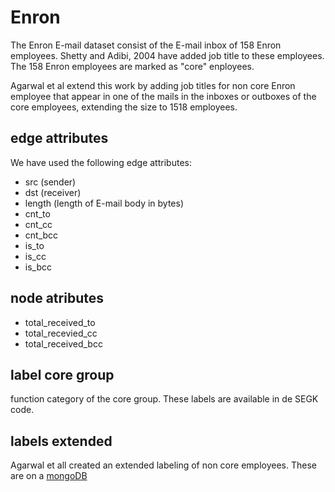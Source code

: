# Enron

The Enron E-mail dataset consist of the E-mail inbox of 158 Enron employees. Shetty and Adibi, 2004 have added job title to these employees. The 158 Enron employees are marked as "core" enployees.

Agarwal et al extend this work by adding job titles for non core Enron employee that appear in one of the mails in the inboxes or outboxes of the core employees, extending the size to 1518 employees.

## edge attributes
We have used the following edge attributes:

- src (sender)
- dst (receiver)
- length (length of E-mail body in bytes)
- cnt_to
- cnt_cc
- cnt_bcc
- is_to
- is_cc
- is_bcc

## node atributes
- total_received_to
- total_recevied_cc
- total_received_bcc

## label core group
function category of the core group.
These labels are available in de SEGK code.

## labels extended
Agarwal et all created an extended labeling of non core employees. These are on a [mongoDB](http://www.cs.columbia.edu/~rambow/enron/index.html) 
